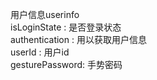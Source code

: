 用户信息userinfo  
isLoginState : 是否登录状态  
authentication : 用以获取用户信息  
userId : 用户id  
gesturePassword: 手势密码  